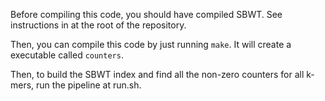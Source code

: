 Before compiling this code, you should have compiled SBWT. See instructions in at the root of the repository.

Then, you can compile this code by just running `make`. It will create a executable called `counters`.

Then, to build the SBWT index and find all the non-zero counters for all k-mers, run the pipeline at run.sh.
